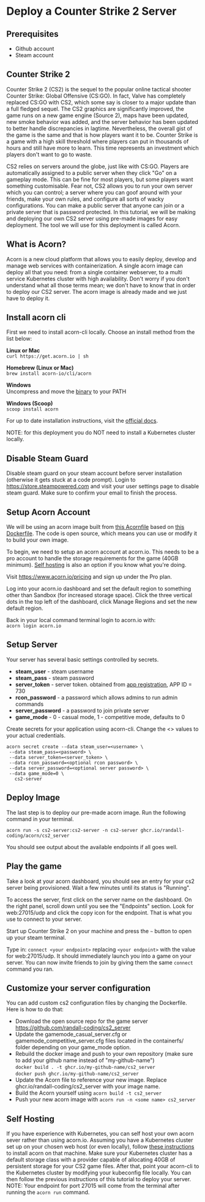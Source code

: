# Deploy a Counter Strike 2 Server

## Prerequisites 
* Github account
* Steam account

## Counter Strike 2

Counter Strike 2 (CS2) is the sequel to the popular online tactical shooter Counter Strike: Global Offensive (CS:GO).  In fact, Valve has completely replaced CS:GO with CS2, which some say is closer to a major update than a full fledged sequel.  The CS2 graphics are significantly improved, the game runs on a new game engine (Source 2), maps have been updated, new smoke behavior was added, and the server behavior has been updated to better handle discrepancies in lagtime.  Nevertheless, the overall gist of the game is the same and that is how players want it to be.  Counter Strike is a game with a high skill threshold where players can put in thousands of hours and still have more to learn.  This time represents an investment which players don't want to go to waste.  

CS2 relies on servers around the globe, just like with CS:GO. Players are automatically assigned to a public server when they click "Go" on a gameplay mode.  This can be fine for most players, but some players want something customisable.  Fear not, CS2 allows you to run your own server which you can control; a server where you can goof around with your friends, make your own rules, and configure all sorts of wacky configurations.  You can make a public server that anyone can join or a private server that is password protected.  In this tutorial, we will be making and deploying our own CS2 server using pre-made images for easy deployment.  The tool we will use for this deployment is called Acorn.

## What is Acorn? 

Acorn is a new cloud platform that allows you to easily deploy, develop and manage web services with containerization.  A single acorn image can deploy all that you need: from a single container webserver, to a multi service Kubernetes cluster with high availability.  Don't worry if you don't understand what all those terms mean; we don't have to know that in order to deploy our CS2 server.  The acorn image is already made and we just have to deploy it.

## Install acorn cli 
First we need to install acorn-cli locally.  Choose an install method from the list below:

**Linux or Mac** <br>
`curl https://get.acorn.io | sh`

**Homebrew (Linux or Mac)** <br>
`brew install acorn-io/cli/acorn`

**Windows** <br> 
Uncompress and move the [binary](https://cdn.acrn.io/cli/default_windows_amd64_v1/acorn.exe) to your PATH

**Windows (Scoop)** <br>
`scoop install acorn`

For up to date installation instructions, visit the [official docs](https://runtime-docs.acorn.io/installation/installing).

NOTE: for this deployment you do NOT need to install a Kubernetes cluster locally.

## Disable Steam Guard

Disable steam guard on your steam account before server installation (otherwise it gets stuck at a code prompt). Login to https://store.steampowered.com and visit your user settings page to disable steam guard.  Make sure to confirm your email to finish the process.

## Setup Acorn Account
We will be using an acorn image built from [this Acornfile](https://github.com/randall-coding/cs2_server/blob/master/Acornfile) based on [this Dockerfile](https://github.com/randall-coding/cs2_server/blob/master/Dockerfile).  The code is open source, which means you can use or modify it to build your own image.

To begin, we need to setup an acorn account at acorn.io.  This needs to be a pro account to handle the storage requirements for the game (40GB minimum).  [Self hosting](#self-hosting) is also an option if you know what you're doing.

Visit https://www.acorn.io/pricing and sign up under the Pro plan.

Log into your acorn.io dashboard and set the default region to something other than Sandbox (for increased storage space).  Click the three vertical dots in the top left of the dashboard, click Manage Regions and set the new default region.

Back in your local command terminal login to acorn.io with: <br>
`acorn login acorn.io` 

## Setup Server
Your server has several basic settings controlled by secrets.  
 * **steam_user** - steam username
 * **steam_pass** - steam password
 * **server_token** - server token.  obtained from [app registration](https://steamcommunity.com/dev/managegameservers), APP ID = 730 
 * **rcon_password** - a password which allows admins to run admin commands
 * **server_password** - a password to join private server
 * **game_mode** - 0 - casual mode, 1 - competitive mode, defaults to 0

Create secrets for your application using acorn-cli.  Change the <> values to your actual credentials.
```
acorn secret create --data steam_user=<username> \
 --data steam_pass=<password> \
 --data server_token=<server_token> \
 --data rcon_password=<optional rcon password> \
 --data server_password=<optional server password> \
 --data game_mode=0 \
   cs2-server
```

## Deploy Image
The last step is to deploy our pre-made acorn image. Run the following command in your terminal.

`acorn run -s cs2-server:cs2-server -n cs2-server ghcr.io/randall-coding/acorn/cs2_server`

You should see output about the available endpoints if all goes well.


## Play the game  
Take a look at your acorn dashboard, you should see an entry for your cs2 server being provisioned.  Wait a few minutes until its status is "Running".  

To access the server, first click on the server name on the dashboard.  On the right panel, scroll down until you see the "Endpoints" section.  Look for web:27015/udp and click the copy icon for the endpoint.  That is what you use to connect to your server.

Start up Counter Strike 2 on your machine and press the `~` button to open up your steam terminal.  

Type in: `connect <your endpoint>`  replacing `<your endpoint>` with the value for web:27015/udp.  It should immediately launch you into a game on your server.  You can now invite friends to join by giving them the same `connect` command you ran.


## Customize your server configuration 

You can add custom cs2 configuration files by changing the Dockerfile.  Here is how to do that:
* Download the open source repo for the game server https://github.com/randall-coding/cs2_server
* Update the gamemode_casual_server.cfg or gamemode_competitive_server.cfg files located in the containerfs/ folder depending on your game_mode option.  
* Rebuild the docker image and push to your own repository (make sure to add your github name instead of "my-github-name")
<br>`docker build . -t ghcr.io/my-github-name/cs2_server`
<br>`docker push ghcr.io/my-github-name/cs2_server` 
* Update the Acorn file to reference your new image.  Replace ghcr.io/randall-coding/cs2_server with your image name.
* Build the Acorn yourself using `acorn build -t cs2_server`
* Push your new acorn image with `acorn run -n <some name> cs2_server`    

## Self Hosting

If you have experience with Kubernetes, you can self host your own acorn sever rather than using acorn.io.  Assuming you have a Kubernetes cluster set up on your chosen web host (or even locally), follow [these instructions](https://runtime-docs.acorn.io/installation/installing) to install acorn on that machine.  Make sure your Kubernetes cluster has a default storage class with a provider capable of allocating 40GB of persistent storage for your CS2 game files.  After that, point your acorn-cli to the Kubernetes cluster by modifying your kubeconfig file locally.  You can then follow the previous instructions of this tutorial to deploy your server.  NOTE: Your endpoint for port 27015 will come from the terminal after running the `acorn run` command.  


